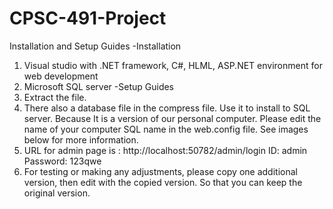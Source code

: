 # CPSC-491-Project

Installation and Setup Guides
-Installation
  1.	Visual studio with .NET framework, C#, HLML, ASP.NET environment for web development 
  2.	Microsoft SQL server
-Setup Guides
  1.	Extract the file. 
  2.	There also a database file in the compress file. Use it to install to SQL server. Because It is a version of our personal computer. Please edit the name of your computer SQL name in the web.config file. See images below for more information.  
  3.	URL for admin page is : http://localhost:50782/admin/login
    ID: admin
    Password: 123qwe
  4.	For testing or making any adjustments, please copy one additional version, then edit with the copied version. So that you can keep the original version.


